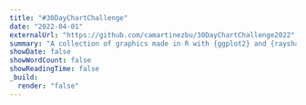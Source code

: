 ```yaml
---
title: "#30DayChartChallenge"
date: "2022-04-01"
externalUrl: "https://github.com/camartinezbu/30DayChartChallenge2022"
summary: "A collection of graphics made in R with {ggplot2} and {rayshader} packages, using open data from Colombia."
showDate: false
showWordCount: false
showReadingTime: false
_build:
  render: "false"
---
```


